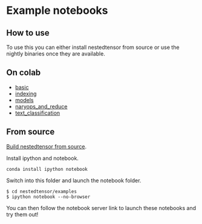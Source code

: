 # Example notebooks

## How to use

To use this you can either install nestedtensor from source or use the nightly binaries once they are available.

## On colab

- [basic](https://colab.research.google.com/github/pytorch/nestedtensor/blob/master/examples/basic.ipynb)
- [indexing](https://colab.research.google.com/github/pytorch/nestedtensor/blob/master/examples/indexing.ipynb)
- [models](https://colab.research.google.com/github/pytorch/nestedtensor/blob/master/examples/models.ipynb)
- [naryops_and_reduce](https://colab.research.google.com/github/pytorch/nestedtensor/blob/master/examples/naryops_and_reduce.ipynb)
- [text_classification](https://colab.research.google.com/github/pytorch/nestedtensor/blob/master/examples/text_classification.ipynb)

## From source

[Build nestedtensor from source](https://github.com/pytorch/nestedtensor).

Install ipython and notebook.

```
conda install ipython notebook
```

Switch into this folder and launch the notebook folder.

```
$ cd nestedtensor/examples
$ ipython notebook --no-browser
```

You can then follow the notebook server link to launch these notebooks and try them out!
